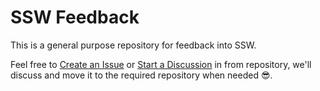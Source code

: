 # SSW Feedback

This is a general purpose repository for feedback into SSW.

Feel free to [Create an Issue](https://github.com/SSWConsulting/Feedback/issues) or [Start a Discussion](https://github.com/SSWConsulting/Feedback/discussions) in from repository, we'll discuss and move it to the required repository when needed 😎.
